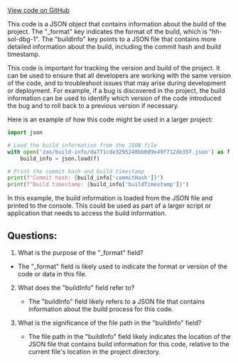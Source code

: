 [View code on GitHub](zoo-labs/zoo/blob/master/contracts/artifacts/@openzeppelin/contracts-upgradeable/interfaces/draft-IERC1822Upgradeable.sol/IERC1822ProxiableUpgradeable.dbg.json)

This code is a JSON object that contains information about the build of the project. The "_format" key indicates the format of the build, which is "hh-sol-dbg-1". The "buildInfo" key points to a JSON file that contains more detailed information about the build, including the commit hash and build timestamp.

This code is important for tracking the version and build of the project. It can be used to ensure that all developers are working with the same version of the code, and to troubleshoot issues that may arise during development or deployment. For example, if a bug is discovered in the project, the build information can be used to identify which version of the code introduced the bug and to roll back to a previous version if necessary.

Here is an example of how this code might be used in a larger project:

```python
import json

# Load the build information from the JSON file
with open('zoo/build-info/da771cde3295248bb0d9e49f712de35f.json') as f:
    build_info = json.load(f)

# Print the commit hash and build timestamp
print(f"Commit hash: {build_info['commitHash']}")
print(f"Build timestamp: {build_info['buildTimestamp']}")
```

In this example, the build information is loaded from the JSON file and printed to the console. This could be used as part of a larger script or application that needs to access the build information.
## Questions: 
 1. What is the purpose of the "_format" field?
   - The "_format" field is likely used to indicate the format or version of the code or data in this file.

2. What does the "buildInfo" field refer to?
   - The "buildInfo" field likely refers to a JSON file that contains information about the build process for this code.

3. What is the significance of the file path in the "buildInfo" field?
   - The file path in the "buildInfo" field likely indicates the location of the JSON file that contains build information for this code, relative to the current file's location in the project directory.